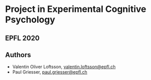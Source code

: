 # Project in Experimental Cognitive Psychology
## EPFL 2020

## Authors
* Valentin Oliver Loftsson, [valentin.loftsson@epfl.ch](paul.griesser@epfl.ch)
* Paul Griesser, [paul.griesser@epfl.ch](mailto:paul.griesser@epfl.ch)
